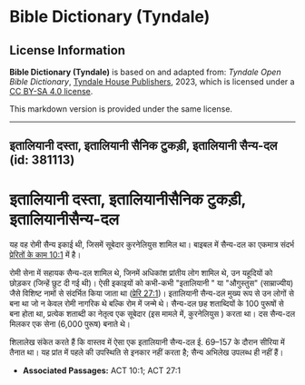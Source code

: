 # Bible Dictionary (Tyndale)

## License Information

**Bible Dictionary (Tyndale)** is based on and adapted from: _Tyndale Open Bible Dictionary_, [Tyndale House Publishers](https://tyndaleopenresources.com/), 2023, which is licensed under a [CC BY-SA 4.0 license](https://creativecommons.org/licenses/by-sa/4.0/legalcode.en).

This markdown version is provided under the same license.



--------------------------------

## इतालियानी दस्ता, इतालियानी सैनिक टुकड़ी, इतालियानी सैन्य-दल (id: 381113)

**इतालियानी** दस्ता, इतालियानीसैनिक टुकड़ी, इतालियानीसैन्य\-दल
==============================================================

यह वह रोमी सैन्य इकाई थी, जिसमें सूबेदार कुरनेलियुस शामिल था। बाइबल में सैन्य\-दल का एकमात्र संदर्भ [प्रेरितों के काम 10:1](https://ref.ly/Acts10:1) में है।

रोमी सेना में सहायक सैन्य\-दल शामिल थे, जिनमें अधिकांश प्रांतीय लोग शामिल थे, उन यहूदियों को छोड़कर (जिन्हें छुट दी गई थी)। ऐसी इकाइयों को कभी\-कभी "इतालियानी " या "औगुस्तुस" (साम्राज्यीय) जैसे विशिष्ट नामों से संदर्भित किया जाता था ([प्रेरि 27:1](https://ref.ly/Acts27:1))। इतालियानी सैन्य\-दल मुख्य रूप से उन लोगों से बना था जो न केवल रोमी नागरिक थे बल्कि रोम में जन्मे थे। सैन्य\-दल छह शताब्दियों के 100 पुरूषों से बना होता था, प्रत्येक शताब्दी का नेतृत्व एक सूबेदार (इस मामले में, कुरनेलियुस ) करता था। दस सैन्य\-दल मिलकर एक सेना (6,000 पुरूष) बनाते थे।

शिलालेख संकेत करते हैं कि वास्तव में ऐसा एक इतालियानी सैन्य\-दल ई. 69–157 के दौरान सीरिया में तैनात था। यह प्रांत में पहले की उपस्थिति से इनकार नहीं करता है; सैन्य अभिलेख उपलब्ध ही नहीं हैं।

* **Associated Passages:** ACT 10:1; ACT 27:1

